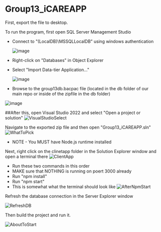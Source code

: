 # Group13_iCAREAPP

First, export the file to desktop.

To run the program, first open SQL Server Management Studio
- Connect to "(LocalDB)\MSSQLLocalDB" using windows authentication

  ![image](https://github.com/user-attachments/assets/3699371f-473d-4f76-a758-c102c2b0e71a)
- Right-click on "Databases" in Object Explorer
- Select "Import Data-tier Application..."

  ![image](https://github.com/user-attachments/assets/067cc1c1-fe2d-4aa0-8f0e-6eb7f57e15d2)
- Browse to the group13db.bacpac file (located in the db folder of our main repo or inside of the zipfile in the db folder)

![image](https://github.com/user-attachments/assets/8a2a9968-5ebf-464a-bd0f-32108629c1fe)

##After this, open Visual Studio 2022 and select "Open a project or solution"
  ![VisualStudioSelect](https://github.com/user-attachments/assets/cc7fe230-8c92-49df-86cd-bbaf4434dfc8)

Navigate to the exported zip file and then open "Group13_iCAREAPP.sln"
  ![WhatToPick](https://github.com/user-attachments/assets/48b72736-7207-4387-9bb2-861b14dc9ea0)
- NOTE - You MUST have Node.js runtime installed
  
Next, right click on the clinetapp folder in the Solution Explorer window and open a terminal there
  ![ClientApp](https://github.com/user-attachments/assets/6810e2e8-63dc-4611-a349-3fb8037e3dcf)
- Run these two commands in this order
- MAKE sure that NOTHING is running on poert 3000 already
- Run "npm install"
- Run "npm start"
- This is somewhat what the terminal should look like
  ![AfterNpmStart](https://github.com/user-attachments/assets/791d4fdc-5cca-4c4d-a050-90ced87a54b0)

  
Refresh the database connection in the Server Explorer window

  ![RefreshDB](https://github.com/user-attachments/assets/5484c962-55e3-4203-b240-d6f807792123)

Then build the project and run it.

  ![AboutToStart](https://github.com/user-attachments/assets/819d52f0-5570-481e-a973-8c6eb3b511c0)


